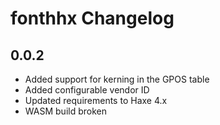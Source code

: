 # fonthhx Changelog

## 0.0.2

* Added support for kerning in the GPOS table
* Added configurable vendor ID
* Updated requirements to Haxe 4.x
* WASM build broken 

